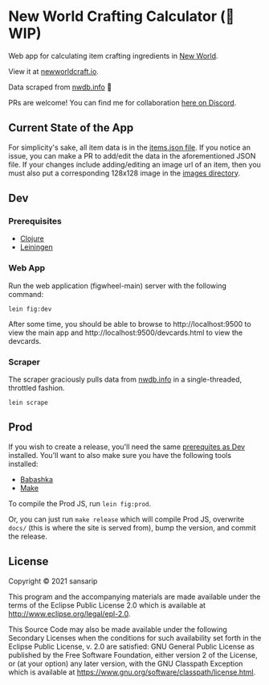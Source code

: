 # New World Crafting Calculator (👷 WIP)

Web app for calculating item crafting ingredients in [New World](https://www.newworld.com/en-us/). 

View it at [newworldcraft.io](https://newworldcraft.io).

Data scraped from [nwdb.info](nwdb.info) 🙇

PRs are welcome! You can find me for collaboration [here on Discord](https://discord.gg/FCqzwycR23).

## Current State of the App

For simplicity's sake, all item data is in the [items.json file](https://github.com/sansarip/nw-calculator/blob/main/resources/public/data/items.json). 
If you notice an issue, you can make a PR to add/edit the data in the aforementioned JSON file. 
If your changes include adding/editing an image url of an item, then you must also put a corresponding 128x128 image in the [images directory](https://github.com/sansarip/nw-calculator/tree/main/resources/public/images).

## Dev

### Prerequisites <a name="prereqs"></a>

* [Clojure](https://clojure.org/guides/getting_started)
* [Leiningen](https://leiningen.org/)

### Web App

Run the web application (figwheel-main) server with the following command:

`lein fig:dev`

After some time, you should be able to browse to http://localhost:9500 to 
view the main app and http://localhost:9500/devcards.html to view the devcards.

### Scraper

The scraper graciously pulls data from [nwdb.info](nwdb.info) in a single-threaded, throttled fashion.

`lein scrape`

## Prod

If you wish to create a release, you'll need the same [prerequites as Dev](#prereqs) installed. You'll want to also make sure you have the following tools installed:

* [Babashka](https://github.com/babashka/babashka)
* [Make](https://www.gnu.org/software/make/)

To compile the Prod JS, run `lein fig:prod`.

Or, you can just run `make release` which will compile Prod JS, 
overwrite `docs/` (this is where the site is served from), 
bump the version, and commit the release.


## License

Copyright © 2021 sansarip

This program and the accompanying materials are made available under the
terms of the Eclipse Public License 2.0 which is available at
http://www.eclipse.org/legal/epl-2.0.

This Source Code may also be made available under the following Secondary
Licenses when the conditions for such availability set forth in the Eclipse
Public License, v. 2.0 are satisfied: GNU General Public License as published by
the Free Software Foundation, either version 2 of the License, or (at your
option) any later version, with the GNU Classpath Exception which is available
at https://www.gnu.org/software/classpath/license.html.
